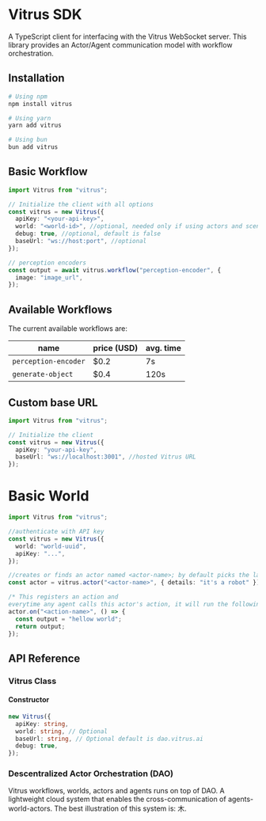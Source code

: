# Vitrus SDK

A TypeScript client for interfacing with the Vitrus WebSocket server. This library provides an Actor/Agent communication model with workflow orchestration.

## Installation

```bash
# Using npm
npm install vitrus

# Using yarn
yarn add vitrus

# Using bun
bun add vitrus
```

## Basic Workflow

```typescript
import Vitrus from "vitrus";

// Initialize the client with all options
const vitrus = new Vitrus({
  apiKey: "<your-api-key>",
  world: "<world-id>", //optional, needed only if using actors and scenes
  debug: true, //optional, default is false
  baseUrl: "ws://host:port", //optional
});

// perception encoders
const output = await vitrus.workflow("perception-encoder", {
  image: "image_url",
});
```

## Available Workflows

The current available workflows are:

| name                 | price (USD) | avg. time |
| -------------------- | ----------- | --------- |
| `perception-encoder` | $0.2        | 7s        |
| `generate-object`    | $0.4        | 120s      |

## Custom base URL

```typescript
import Vitrus from "vitrus";

// Initialize the client
const vitrus = new Vitrus({
  apiKey: "your-api-key",
  baseUrl: "ws://localhost:3001", //hosted Vitrus URL
});
```

# Basic World

```ts
import Vitrus from "vitrus";

//authenticate with API key
const vitrus = new Vitrus({
  world: "world-uuid",
  apiKey: "...",
});

//creates or finds an actor named <actor-name>; by default picks the last one
const actor = vitrus.actor("<actor-name>", { details: "it's a robot" });

/* This registers an action and
everytime any agent calls this actor's action, it will run the following*/
actor.on("<action-name>", () => {
  const output = "hellow world";
  return output;
});
```

## API Reference

### Vitrus Class

#### Constructor

```typescript
new Vitrus({
  apiKey: string,
  world: string, // Optional
  baseUrl: string, // Optional default is dao.vitrus.ai
  debug: true,
});
```
### Descentralized Actor Orchestration (DAO)
Vitrus workflows, worlds, actors and agents runs on top of DAO. A lightweight cloud system that enables the cross-communication of agents-world-actors. The best illustration of this system is: 木.
